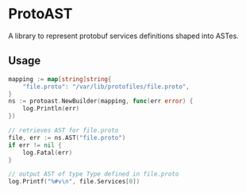 # ProtoAST
A library to represent protobuf services definitions shaped into ASTes.

## Usage

```go
mapping := map[string]string{
	"file.proto": "/var/lib/protofiles/file.proto",
}
ns := protoast.NewBuilder(mapping, func(err error) {
	log.Println(err)
})

// retrieves AST for file.proto
file, err := ns.AST("file.proto")
if err != nil {
	log.Fatal(err)
}

// output AST of type Type defined in file.proto
log.Printf("%#v\n", file.Services[0])
```
